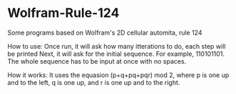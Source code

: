 # Wolfram-Rule-124
Some programs based on Wolfram's 2D cellular automita, rule 124

How to use:
  Once run, it will ask how many itterations to do, each step will be printed
  Next, it will ask for the initial sequence. For example, 110101101. The whole sequence has to be input at once with no spaces.

How it works:
  It uses the equasion (p+q+pq+pqr) mod 2, where p is one up and to the left, q is one up, and r is one up and to the right.
